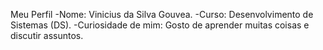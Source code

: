 Meu Perfil
-Nome: Vinicius da Silva Gouvea.
-Curso: Desenvolvimento de Sistemas (DS).
-Curiosidade de mim: Gosto de aprender muitas coisas e discutir assuntos.
